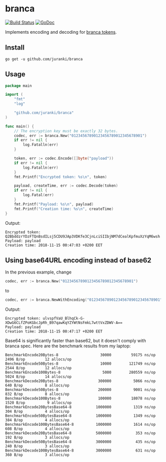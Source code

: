 # branca

[![Build Status](https://travis-ci.org/juranki/branca.svg?branch=master)](https://travis-ci.org/juranki/branca)
[![GoDoc](https://godoc.org/github.com/juranki/branca?status.svg)](https://godoc.org/github.com/juranki/branca)

Implements encoding and decoding for [branca tokens](https://github.com/tuupola/branca-spec).

## Install

```
go get -u github.com/juranki/branca
```

## Usage

```go
package main

import (
	"fmt"
	"log"

	"github.com/juranki/branca"
)

func main() {
	// The encryption key must be exactly 32 bytes.
	codec, err := branca.New("01234567890123456789012345678901")
	if err != nil {
		log.Fatalln(err)
	}

	token, err := codec.Encode([]byte("payload"))
	if err != nil {
		log.Fatalln(err)
	}
	fmt.Printf("Encrypted token: %s\n", token)

	payload, createTime, err := codec.Decode(token)
	if err != nil {
		log.Fatal(err)
	}
	fmt.Printf("Payload: %s\n", payload)
	fmt.Printf("Creation time: %s\n", createTime)
}

```

Output:
```
Encrypted token: Q2BbddzrYDzFTQnBsdILsj5CDU9JAp3VDKfe3CjnLciSIIbjNM7dCealKpfmuXzYqM6wsh
Payload: payload
Creation time: 2018-11-15 00:47:03 +0200 EET
```

## Using base64URL encoding instead of base62

In the previous example, change
```go
codec, err := branca.New("01234567890123456789012345678901")
```
to
```go
codec, err := branca.NewWithEncoding("01234567890123456789012345678901", branca.Base64URLEncoding)
```

Output:
```
Encrypted token: ulvspfVaU_BlhqCk-G-XDwG6CLfZPoKGbcJpRh_B97qawKqYZYWtNsFmkL7wttVxZDWV-A==
Payload: payload
Creation time: 2018-11-15 00:47:17 +0200 EET
```

Base64 is significantly faster than base62, but it doesn't comply with branca spec. Here 
are the benchmark results from my laptop:

```
BenchmarkEncode20Bytes-8               	   30000	     59175 ns/op	    2496 B/op	      12 allocs/op
BenchmarkEncode50Bytes-8               	   10000	    121749 ns/op	    2544 B/op	      12 allocs/op
BenchmarkEncode100Bytes-8              	    5000	    280559 ns/op	    5024 B/op	      14 allocs/op
BenchmarkDecode20Bytes-8               	  300000	      5066 ns/op	     640 B/op	       8 allocs/op
BenchmarkDecode50Bytes-8               	  200000	      9001 ns/op	     832 B/op	       8 allocs/op
BenchmarkDecode100Bytes-8              	  100000	     18078 ns/op	    1520 B/op	       9 allocs/op
BenchmarkEncode20BytesBase64-8         	 1000000	      1319 ns/op	     304 B/op	       4 allocs/op
BenchmarkEncode50BytesBase64-8         	 1000000	      1349 ns/op	     384 B/op	       4 allocs/op
BenchmarkEncode100BytesBase64-8        	 1000000	      1614 ns/op	     608 B/op	       4 allocs/op
BenchmarkDecode20BytesBase64-8         	 5000000	       353 ns/op	     192 B/op	       3 allocs/op
BenchmarkDecode50BytesBase64-8         	 3000000	       435 ns/op	     240 B/op	       3 allocs/op
BenchmarkDecode100BytesBase64-8        	 3000000	       631 ns/op	     360 B/op	       3 allocs/op
```